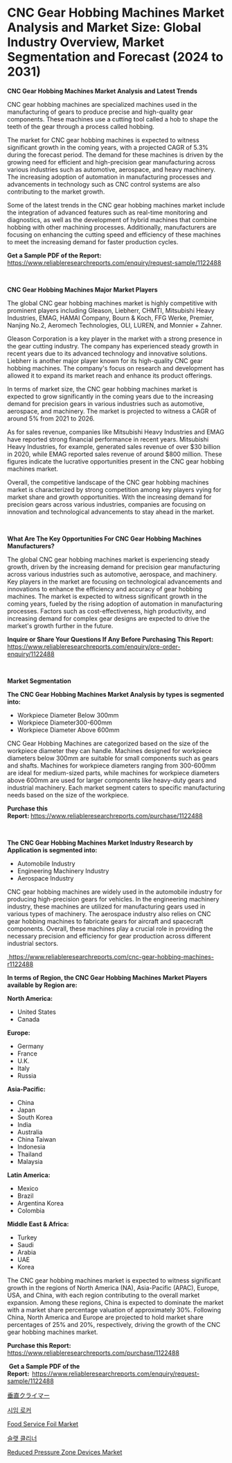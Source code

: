 <p><h1>CNC Gear Hobbing Machines Market Analysis and Market Size: Global Industry Overview, Market Segmentation and Forecast (2024 to 2031)</h1></p><p><strong>CNC Gear Hobbing Machines Market Analysis and Latest Trends</strong></p>
<p><p>CNC gear hobbing machines are specialized machines used in the manufacturing of gears to produce precise and high-quality gear components. These machines use a cutting tool called a hob to shape the teeth of the gear through a process called hobbing.</p><p>The market for CNC gear hobbing machines is expected to witness significant growth in the coming years, with a projected CAGR of 5.3% during the forecast period. The demand for these machines is driven by the growing need for efficient and high-precision gear manufacturing across various industries such as automotive, aerospace, and heavy machinery. The increasing adoption of automation in manufacturing processes and advancements in technology such as CNC control systems are also contributing to the market growth.</p><p>Some of the latest trends in the CNC gear hobbing machines market include the integration of advanced features such as real-time monitoring and diagnostics, as well as the development of hybrid machines that combine hobbing with other machining processes. Additionally, manufacturers are focusing on enhancing the cutting speed and efficiency of these machines to meet the increasing demand for faster production cycles.</p></p>
<p><strong>Get a Sample PDF of the Report:&nbsp;</strong> <a href="https://www.reliableresearchreports.com/enquiry/request-sample/1122488">https://www.reliableresearchreports.com/enquiry/request-sample/1122488</a></p>
<p>&nbsp;</p>
<p><strong>CNC Gear Hobbing Machines Major Market Players</strong></p>
<p><p>The global CNC gear hobbing machines market is highly competitive with prominent players including Gleason, Liebherr, CHMTI, Mitsubishi Heavy Industries, EMAG, HAMAI Company, Bourn & Koch, FFG Werke, Premier, Nanjing No.2, Aeromech Technologies, OLI, LUREN, and Monnier + Zahner.</p><p>Gleason Corporation is a key player in the market with a strong presence in the gear cutting industry. The company has experienced steady growth in recent years due to its advanced technology and innovative solutions. Liebherr is another major player known for its high-quality CNC gear hobbing machines. The company's focus on research and development has allowed it to expand its market reach and enhance its product offerings.</p><p>In terms of market size, the CNC gear hobbing machines market is expected to grow significantly in the coming years due to the increasing demand for precision gears in various industries such as automotive, aerospace, and machinery. The market is projected to witness a CAGR of around 5% from 2021 to 2026.</p><p>As for sales revenue, companies like Mitsubishi Heavy Industries and EMAG have reported strong financial performance in recent years. Mitsubishi Heavy Industries, for example, generated sales revenue of over $30 billion in 2020, while EMAG reported sales revenue of around $800 million. These figures indicate the lucrative opportunities present in the CNC gear hobbing machines market.</p><p>Overall, the competitive landscape of the CNC gear hobbing machines market is characterized by strong competition among key players vying for market share and growth opportunities. With the increasing demand for precision gears across various industries, companies are focusing on innovation and technological advancements to stay ahead in the market.</p></p>
<p>&nbsp;</p>
<p><strong>What Are The Key Opportunities For CNC Gear Hobbing Machines Manufacturers?</strong></p>
<p><p>The global CNC gear hobbing machines market is experiencing steady growth, driven by the increasing demand for precision gear manufacturing across various industries such as automotive, aerospace, and machinery. Key players in the market are focusing on technological advancements and innovations to enhance the efficiency and accuracy of gear hobbing machines. The market is expected to witness significant growth in the coming years, fueled by the rising adoption of automation in manufacturing processes. Factors such as cost-effectiveness, high productivity, and increasing demand for complex gear designs are expected to drive the market's growth further in the future.</p></p>
<p><strong>Inquire or Share Your Questions If Any Before Purchasing This Report:</strong> <a href="https://www.reliableresearchreports.com/enquiry/pre-order-enquiry/1122488">https://www.reliableresearchreports.com/enquiry/pre-order-enquiry/1122488</a></p>
<p>&nbsp;</p>
<p><strong>Market Segmentation</strong></p>
<p><strong>The CNC Gear Hobbing Machines Market Analysis by types is segmented into:</strong></p>
<p><ul><li>Workpiece Diameter Below 300mm</li><li>Workpiece Diameter300-600mm</li><li>Workpiece Diameter Above 600mm</li></ul></p>
<p><p>CNC Gear Hobbing Machines are categorized based on the size of the workpiece diameter they can handle. Machines designed for workpiece diameters below 300mm are suitable for small components such as gears and shafts. Machines for workpiece diameters ranging from 300-600mm are ideal for medium-sized parts, while machines for workpiece diameters above 600mm are used for larger components like heavy-duty gears and industrial machinery. Each market segment caters to specific manufacturing needs based on the size of the workpiece.</p></p>
<p><strong>Purchase this Report:&nbsp;</strong><a href="https://www.reliableresearchreports.com/purchase/1122488">https://www.reliableresearchreports.com/purchase/1122488</a></p>
<p>&nbsp;</p>
<p><strong>The CNC Gear Hobbing Machines Market Industry Research by Application is segmented into:</strong></p>
<p><ul><li>Automobile Industry</li><li>Engineering Machinery Industry</li><li>Aerospace Industry</li></ul></p>
<p><p>CNC gear hobbing machines are widely used in the automobile industry for producing high-precision gears for vehicles. In the engineering machinery industry, these machines are utilized for manufacturing gears used in various types of machinery. The aerospace industry also relies on CNC gear hobbing machines to fabricate gears for aircraft and spacecraft components. Overall, these machines play a crucial role in providing the necessary precision and efficiency for gear production across different industrial sectors.</p></p>
<p><a href="https://www.reliableresearchreports.com/cnc-gear-hobbing-machines-r1122488">&nbsp;https://www.reliableresearchreports.com/cnc-gear-hobbing-machines-r1122488</a></p>
<p><strong>In terms of Region, the CNC Gear Hobbing Machines Market Players available by Region are:</strong></p>
<p>
    <p> <strong> North America: </strong>
        <ul>
            <li>United States</li>
            <li>Canada</li>
        </ul>
        </p> 
    <p> <strong> Europe: </strong>
        <ul>
            <li>Germany</li>
            <li>France</li>
            <li>U.K.</li>
            <li>Italy</li>
            <li>Russia</li>
        </ul>
        </p> 
    <p> <strong> Asia-Pacific: </strong>
        <ul>
            <li>China</li>
            <li>Japan</li>
            <li>South Korea</li>
            <li>India</li>
            <li>Australia</li>
            <li>China Taiwan</li>
            <li>Indonesia</li>
            <li>Thailand</li>
            <li>Malaysia</li>
        </ul>
        </p> 
    <p> <strong> Latin America: </strong>
        <ul>
            <li>Mexico</li>
            <li>Brazil</li>
            <li>Argentina Korea</li>
            <li>Colombia</li>
        </ul>
        </p> 
    <p> <strong> Middle East & Africa: </strong>
        <ul>
            <li>Turkey</li>
            <li>Saudi</li>
            <li>Arabia</li>
            <li>UAE</li>
            <li>Korea</li>
        </ul>
    </p>
    </p>
<p><p>The CNC gear hobbing machines market is expected to witness significant growth in the regions of North America (NA), Asia-Pacific (APAC), Europe, USA, and China, with each region contributing to the overall market expansion. Among these regions, China is expected to dominate the market with a market share percentage valuation of approximately 30%. Following China, North America and Europe are projected to hold market share percentages of 25% and 20%, respectively, driving the growth of the CNC gear hobbing machines market.</p></p>
<p><strong>Purchase this Report: </strong><a href="https://www.reliableresearchreports.com/purchase/1122488">https://www.reliableresearchreports.com/purchase/1122488</a></p>
<p>&nbsp;<strong>Get a Sample PDF of the Report:&nbsp;&nbsp;</strong><a href="https://www.reliableresearchreports.com/enquiry/request-sample/1122488">https://www.reliableresearchreports.com/enquiry/request-sample/1122488</a></p>
<p><strong></strong></p>
<p><p><a href="https://github.com/EmoryYundt1935/Market-Research-Report-List-1/blob/main/162257235741.md">垂直クライマー</a></p><p><a href="https://github.com/vskv4779xr1/Market-Research-Report-List-1/blob/main/824031532739.md">시임 로커</a></p><p><a href="https://issuu.com/reportprime-2/docs/food-service-foil-market-size-2030.pptx">Food Service Foil Market</a></p><p><a href="https://github.com/CliftonFisher9067/Market-Research-Report-List-1/blob/main/684985232740.md">슬랫 클리너</a></p><p><a href="https://github.com/mahnoor2003/Market-Research-Report-List-4/blob/main/reduced-pressure-zone-devices-market.md">Reduced Pressure Zone Devices Market</a></p></p>